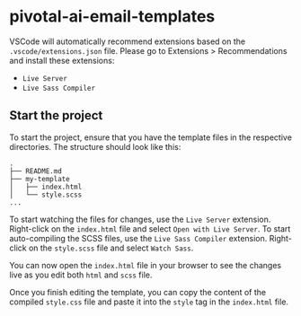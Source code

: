 # pivotal-ai-email-templates

VSCode will automatically recommend extensions based on the `.vscode/extensions.json` file. Please go to Extensions > Recommendations and install these extensions:
- `Live Server`
- `Live Sass Compiler`

## Start the project

To start the project, ensure that you have the template files in the respective directories. The structure should look like this:

```plaintext
.
├── README.md
├── my-template
│   ├── index.html
│   └── style.scss
...
```

To start watching the files for changes, use the `Live Server` extension. Right-click on the `index.html` file and select `Open with Live Server`.
To start auto-compiling the SCSS files, use the `Live Sass Compiler` extension. Right-click on the `style.scss` file and select `Watch Sass`.

You can now open the `index.html` file in your browser to see the changes live as you edit both `html` and `scss` file.

Once you finish editing the template, you can copy the content of the compiled `style.css` file and paste it into the `style` tag in the `index.html` file.
